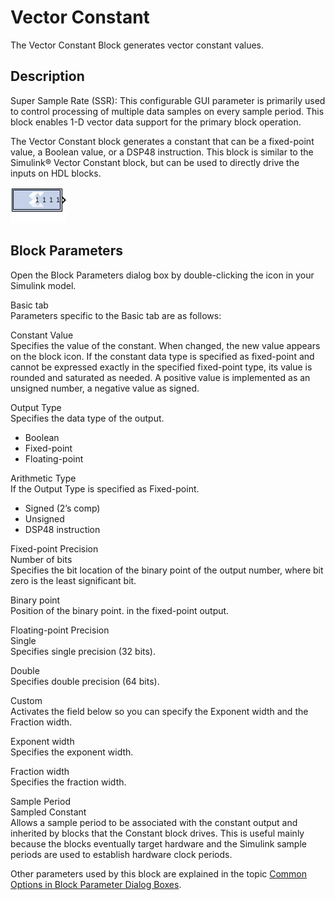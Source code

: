 # Vector Constant

The Vector Constant Block generates vector constant values.

## Description

Super Sample Rate (SSR): This configurable GUI parameter is primarily
used to control processing of multiple data samples on every sample
period. This block enables 1-D vector data support for the primary block
operation.

The Vector Constant block generates a constant that can be a fixed-point
value, a Boolean value, or a DSP48 instruction. This block is similar to
the Simulink® Vector Constant block, but can be used to directly drive
the inputs on HDL blocks.

![](./Images/block.png)

## Block Parameters

Open the Block Parameters dialog box by double-clicking the icon in your
Simulink model.

Basic tab  
Parameters specific to the Basic tab are as follows:

Constant Value  
Specifies the value of the constant. When changed, the new value appears
on the block icon. If the constant data type is specified as fixed-point
and cannot be expressed exactly in the specified fixed-point type, its
value is rounded and saturated as needed. A positive value is
implemented as an unsigned number, a negative value as signed.

Output Type  
Specifies the data type of the output.

- Boolean
- Fixed-point
- Floating-point

Arithmetic Type  
If the Output Type is specified as Fixed-point.

- Signed (2’s comp)
- Unsigned
- DSP48 instruction

Fixed-point Precision  
Number of bits  
Specifies the bit location of the binary point of the output number,
where bit zero is the least significant bit.

Binary point  
Position of the binary point. in the fixed-point output.

Floating-point Precision  
Single  
Specifies single precision (32 bits).

Double  
Specifies double precision (64 bits).

Custom  
Activates the field below so you can specify the Exponent width and the
Fraction width.

Exponent width  
Specifies the exponent width.

Fraction width  
Specifies the fraction width.

Sample Period  
Sampled Constant  
Allows a sample period to be associated with the constant output and
inherited by blocks that the Constant block drives. This is useful
mainly because the blocks eventually target hardware and the Simulink
sample periods are used to establish hardware clock periods.

Other parameters used by this block are explained in the topic [Common
Options in Block Parameter Dialog
Boxes](common-options-in-block-parameter-dialog-boxes-aa1032308.html).
